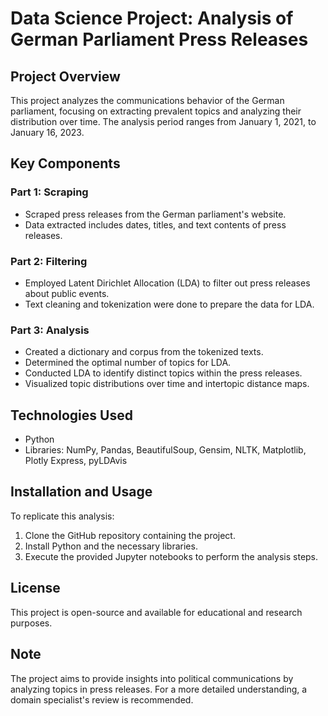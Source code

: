 # Data Science Project: Analysis of German Parliament Press Releases

## Project Overview
This project analyzes the communications behavior of the German parliament, focusing on extracting prevalent topics and analyzing their distribution over time. The analysis period ranges from January 1, 2021, to January 16, 2023.

## Key Components

### Part 1: Scraping
- Scraped press releases from the German parliament's website.
- Data extracted includes dates, titles, and text contents of press releases.

### Part 2: Filtering
- Employed Latent Dirichlet Allocation (LDA) to filter out press releases about public events.
- Text cleaning and tokenization were done to prepare the data for LDA.

### Part 3: Analysis
- Created a dictionary and corpus from the tokenized texts.
- Determined the optimal number of topics for LDA.
- Conducted LDA to identify distinct topics within the press releases.
- Visualized topic distributions over time and intertopic distance maps.

## Technologies Used
- Python
- Libraries: NumPy, Pandas, BeautifulSoup, Gensim, NLTK, Matplotlib, Plotly Express, pyLDAvis

## Installation and Usage
To replicate this analysis:
1. Clone the GitHub repository containing the project.
2. Install Python and the necessary libraries.
3. Execute the provided Jupyter notebooks to perform the analysis steps.

## License
This project is open-source and available for educational and research purposes.

## Note
The project aims to provide insights into political communications by analyzing topics in press releases. For a more detailed understanding, a domain specialist's review is recommended.

